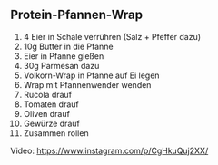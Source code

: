 ## Protein-Pfannen-Wrap

1. 4 Eier in Schale verrühren (Salz + Pfeffer dazu)
1. 10g Butter in die Pfanne
1. Eier in Pfanne gießen
1. 30g Parmesan dazu
1. Volkorn-Wrap in Pfanne auf Ei legen
1. Wrap mit Pfannenwender wenden
1. Rucola drauf
1. Tomaten drauf
1. Oliven drauf
1. Gewürze drauf
1. Zusammen rollen

Video: https://www.instagram.com/p/CgHkuQuj2XX/
